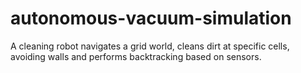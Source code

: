# autonomous-vacuum-simulation
A cleaning robot navigates a grid world, cleans dirt at specific cells, avoiding walls and performs backtracking based on sensors.
